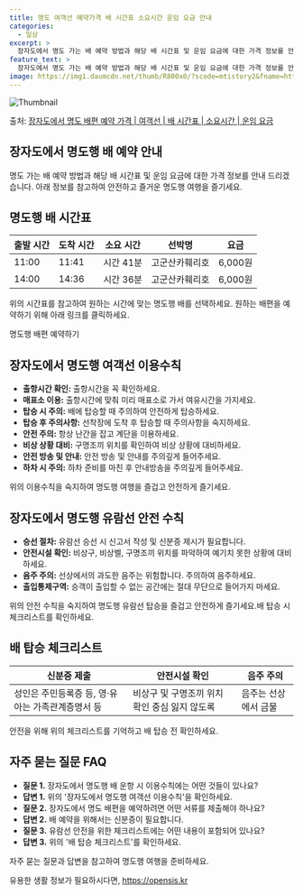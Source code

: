 ```yaml
---
title: 명도 여객선 예약가격 배 시간표 소요시간 운임 요금 안내
categories:
  - 일상
excerpt: >
  장자도에서 명도 가는 배 예약 방법과 해당 배 시간표 및 운임 요금에 대한 가격 정보를 안내 드리겠습니다. 안전하고 재밋는 명도행 여행을 위해 아래 정보 참고하시기 바랍니다. 명도행 배편 예약하기 👈 클릭장자도에서 명도행 배 시간표출발 시간도착 시간소요 시간선박명요금11:0011:410시간 41분고군산카훼리호6,000원14:0014:360시간 36분고군산카훼리호6,000원명도행 배편 예약하기 👈 클릭장자도에서 명도행 여객선 탑승 시 이용수칙장자도에서 명도행 배를 타기 전 꼭 숙지해야 할 이용수칙 1) 출항시간을 확인하세요. 2) 출항시간에 맞춰 미리 매표소로 가서 여유시간을 가지세요. 3) 배에 탑승할 때 주의하세요. 4) 선착장에 도착 후 탑승할 때 주의사항을 숙지하세요. 5) 항상 난간을 잡고 계단을..
feature_text: >
  장자도에서 명도 가는 배 예약 방법과 해당 배 시간표 및 운임 요금에 대한 가격 정보를 안내 드리겠습니다. 안전하고 재밋는 명도행 여행을 위해 아래 정보 참고하시기 바랍니다. 명도행 배편 예약하기 👈 클릭장자도에서 명도행 배 시간표출발 시간도착 시간소요 시간선박명요금11:0011:410시간 41분고군산카훼리호6,000원14:0014:360시간 36분고군산카훼리호6,000원명도행 배편 예약하기 👈 클릭장자도에서 명도행 여객선 탑승 시 이용수칙장자도에서 명도행 배를 타기 전 꼭 숙지해야 할 이용수칙 1) 출항시간을 확인하세요. 2) 출항시간에 맞춰 미리 매표소로 가서 여유시간을 가지세요. 3) 배에 탑승할 때 주의하세요. 4) 선착장에 도착 후 탑승할 때 주의사항을 숙지하세요. 5) 항상 난간을 잡고 계단을..
image: https://img1.daumcdn.net/thumb/R800x0/?scode=mtistory2&fname=https%3A%2F%2Fblog.kakaocdn.net%2Fdn%2FdIcBr5%2FbtsHDJ2uDcV%2F6BoUQau9EvMhUSn9z3fDK1%2Fimg.webp
---
```


![Thumbnail](https://img1.daumcdn.net/thumb/R800x0/?scode=mtistory2&fname=https%3A%2F%2Fblog.kakaocdn.net%2Fdn%2FdIcBr5%2FbtsHDJ2uDcV%2F6BoUQau9EvMhUSn9z3fDK1%2Fimg.webp)

<p>출처: <a href="https://opensis.kr/entry/%EC%9E%A5%EC%9E%90%EB%8F%84%EC%97%90%EC%84%9C-%EB%AA%85%EB%8F%84-%EB%B0%B0%ED%8E%B8-%EC%98%88%EC%95%BD-%EA%B0%80%EA%B2%A9-%EC%97%AC%EA%B0%9D%EC%84%A0-%EB%B0%B0-%EC%8B%9C%EA%B0%84%ED%91%9C-%EC%86%8C%EC%9A%94%EC%8B%9C%EA%B0%84-%EC%9A%B4%EC%9E%84-%EC%9A%94%EA%B8%88" rel="dofollow">장자도에서 명도 배편 예약 가격 | 여객선 | 배 시간표 | 소요시간 | 운임 요금</a> </p>

## 장자도에서 명도행 배 예약 안내

명도 가는 배 예약 방법과 해당 배 시간표 및 운임 요금에 대한 가격 정보를 안내 드리겠습니다. 아래 정보를 참고하여 안전하고 즐거운 명도행
여행을 즐기세요.

## 명도행 배 시간표

**출발 시간** | **도착 시간** | **소요 시간** | **선박명** | **요금**  
---|---|---|---|---  
11:00 | 11:41 | 시간 41분 | 고군산카훼리호 | 6,000원  
14:00 | 14:36 | 시간 36분 | 고군산카훼리호 | 6,000원  
  
위의 시간표를 참고하여 원하는 시간에 맞는 명도행 배를 선택하세요. 원하는 배편을 예약하기 위해 아래 링크를 클릭하세요.

명도행 배편 예약하기

## 장자도에서 명도행 여객선 이용수칙

  * **출항시간 확인:** 출항시간을 꼭 확인하세요.
  * **매표소 이용:** 출항시간에 맞춰 미리 매표소로 가서 여유시간을 가지세요.
  * **탑승 시 주의:** 배에 탑승할 때 주의하여 안전하게 탑승하세요.
  * **탑승 후 주의사항:** 선착장에 도착 후 탑승할 때 주의사항을 숙지하세요.
  * **안전 주의:** 항상 난간을 잡고 계단을 이용하세요.
  * **비상 상황 대비:** 구명조끼 위치를 확인하여 비상 상황에 대비하세요.
  * **안전 방송 및 안내:** 안전 방송 및 안내를 주의깊게 들어주세요.
  * **하차 시 주의:** 하차 준비를 마친 후 안내방송을 주의깊게 들어주세요.

위의 이용수칙을 숙지하여 명도행 여행을 즐겁고 안전하게 즐기세요.

## 장자도에서 명도행 유람선 안전 수칙

  * **승선 절차:** 유람선 승선 시 신고서 작성 및 신분증 제시가 필요합니다.
  * **안전시설 확인:** 비상구, 비상벨, 구명조끼 위치를 파악하여 예기치 못한 상황에 대비하세요.
  * **음주 주의:** 선상에서의 과도한 음주는 위험합니다. 주의하여 음주하세요.
  * **출입통제구역:** 승객이 출입할 수 없는 공간에는 절대 무단으로 들어가지 마세요.

위의 안전 수칙을 숙지하여 명도행 유람선 탑승을 즐겁고 안전하게 즐기세요.배 탑승 시 체크리스트를 확인하세요.

## 배 탑승 체크리스트

**신분증 제출** | **안전시설 확인** | **음주 주의**  
---|---|---  
성인은 주민등록증 등, 영·유아는 가족관계증명서 등 | 비상구 및 구명조끼 위치 확인 중심 잃지 않도록 | 음주는 선상에서 금물  
  
안전을 위해 위의 체크리스트를 기억하고 배 탑승 전 확인하세요.

## 자주 묻는 질문 FAQ

  * **질문 1.** 장자도에서 명도행 배 운항 시 이용수칙에는 어떤 것들이 있나요?
  * **답변 1.** 위의 '장자도에서 명도행 여객선 이용수칙'을 확인하세요.
  * **질문 2.** 장자도에서 명도 배편을 예약하려면 어떤 서류를 제출해야 하나요?
  * **답변 2.** 배 예약을 위해서는 신분증이 필요합니다.
  * **질문 3.** 유람선 안전을 위한 체크리스트에는 어떤 내용이 포함되어 있나요?
  * **답변 3.** 위의 '배 탑승 체크리스트'를 확인하세요.

자주 묻는 질문과 답변을 참고하여 명도행 여행을 준비하세요.



 

유용한 생활 정보가 필요하시다면, <a href="https://opensis.kr" rel="dofollow">https://opensis.kr</a>


